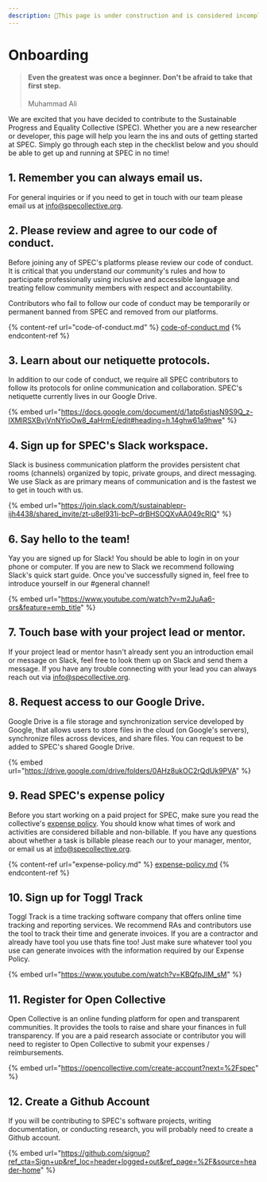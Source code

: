 ```yaml
---
description: 🚧This page is under construction and is considered incomplete. 🚧
---
```


# Onboarding

> #### Even the greatest was once a beginner. Don't be afraid to take that first step.
>
> Muhammad Ali

We are excited that you have decided to contribute to the Sustainable Progress and Equality Collective (SPEC). Whether you are a new researcher or developer, this page will help you learn the ins and outs of getting started at SPEC. Simply go through each step in the checklist below and you should be able to get up and running at SPEC in no time!

## 1. Remember you can always email us.

For general inquiries or if you need to get in touch with our team please email us at [info@specollective.org](mailto:info@specollective.org).

## 2. Please review and agree to our code of conduct.

Before joining any of SPEC's platforms please review our code of conduct. It is critical that you understand our community's rules and how to participate professionally using inclusive and accessible language and treating fellow community members with respect and accountability.

Contributors who fail to follow our code of conduct may be temporarily or permanent banned from SPEC and removed from our platforms.

{% content-ref url="code-of-conduct.md" %}
[code-of-conduct.md](code-of-conduct.md)
{% endcontent-ref %}

## 3. Learn about our netiquette protocols.

In addition to our code of conduct, we require all SPEC contributors to follow its protocols for online communication and collaboration. SPEC's netiquette currently lives in our Google Drive.

{% embed url="https://docs.google.com/document/d/1atp6stjasN9S9Q_z-lXMlRSXBvjVnNYioOw8_4aHrmE/edit#heading=h.14ghw61a9hwe" %}

## 4. Sign up for SPEC's Slack workspace.

Slack is business communication platform the provides persistent chat rooms (channels) organized by topic, private groups, and direct messaging. We use Slack as are primary means of communication and is the fastest we to get in touch with us.

{% embed url="https://join.slack.com/t/sustainablepr-ijh4438/shared_invite/zt-u8el931i-bcP~drBHSOQXvAA049cRlQ" %}

## 6. Say hello to the team!

Yay you are signed up for Slack! You should be able to login in on your phone or computer. If you are new to Slack we recommend following Slack's quick start guide. Once you've successfully signed in, feel free to introduce yourself in our #general channel!

{% embed url="https://www.youtube.com/watch?v=m2JuAa6-ors&feature=emb_title" %}

## 7. Touch base with your project lead or mentor.

If your project lead or mentor hasn't already sent you an introduction email or message on Slack, feel free to look them up on Slack and send them a message. If you have any trouble connecting with your lead you can always reach out via [info@specollective.org](mailto:info@specollective.org).

## 8. Request access to our Google Drive.

Google Drive is a file storage and synchronization service developed by Google, that allows users to store files in the cloud (on Google's servers), synchronize files across devices, and share files. You can request to be added to SPEC's shared Google Drive.

{% embed url="https://drive.google.com/drive/folders/0AHz8ukOC2rQdUk9PVA" %}

## 9. Read SPEC's expense policy

Before you start working on a paid project for SPEC, make sure you read the collective's [expense policy](expense-policy.md). You should know what times of work and activities are considered billable and non-billable. If you have any questions about whether a task is billable please reach our to your manager, mentor, or email us at [info@specollective.org](mailto:info@specollective.org).

{% content-ref url="expense-policy.md" %}
[expense-policy.md](expense-policy.md)
{% endcontent-ref %}

## 10. Sign up for Toggl Track

Toggl Track is a time tracking software company that offers online time tracking and reporting services. We recommend RAs and contributors use the tool to track their time and generate invoices. If you are a contractor and already have tool you use thats fine too! Just make sure whatever tool you use can generate invoices with the information required by our Expense Policy.

{% embed url="https://www.youtube.com/watch?v=KBQfpJlM_sM" %}

## 11. Register for Open Collective

Open Collective is an online funding platform for open and transparent communities. It provides the tools to raise and share your finances in full transparency. If you are a paid research associate or contributor you will need to register to Open Collective to submit your expenses / reimbursements.

{% embed url="https://opencollective.com/create-account?next=%2Fspec" %}

## 12. Create a Github Account

If you will be contributing to SPEC's software projects, writing documentation, or conducting research, you will probably need to create a Github account.

{% embed url="https://github.com/signup?ref_cta=Sign+up&ref_loc=header+logged+out&ref_page=%2F&source=header-home" %}
